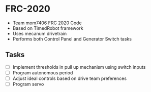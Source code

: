 # FRC-2020
- Team mom7406 FRC 2020 Code
- Based on TimedRobot framework
- Uses mecanum drivetrain
- Performs both Control Panel and Generator Switch tasks


## Tasks
- [ ] Implement thresholds in pull up mechanism using switch inputs
- [ ] Program autonomous period
- [ ] Adjust ideal controls based on drive team preferences
- [ ] Program servo
